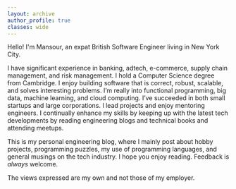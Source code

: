 ```yaml
---
layout: archive
author_profile: true
classes: wide
---
```

Hello! I'm Mansour, an expat British Software Engineer living in New York City.

I have significant experience in banking, adtech, e-commerce, supply chain management, and risk management. I hold a Computer Science degree from Cambridge. I enjoy building software that is correct, robust, scalable, and solves interesting problems. I’m really into functional programming, big data, machine learning, and cloud computing. I’ve succeeded in both small startups and large corporations. I lead projects and enjoy mentoring engineers. I continually enhance my skills by keeping up with the latest tech developments by reading engineering blogs and technical books and attending meetups.

This is my personal engineering blog, where I mainly post about hobby projects, programming puzzles, my use of programming languages, and general musings on the tech industry. I hope you enjoy reading. Feedback is _always_ welcome. 

The views expressed are my own and not those of my employer.
